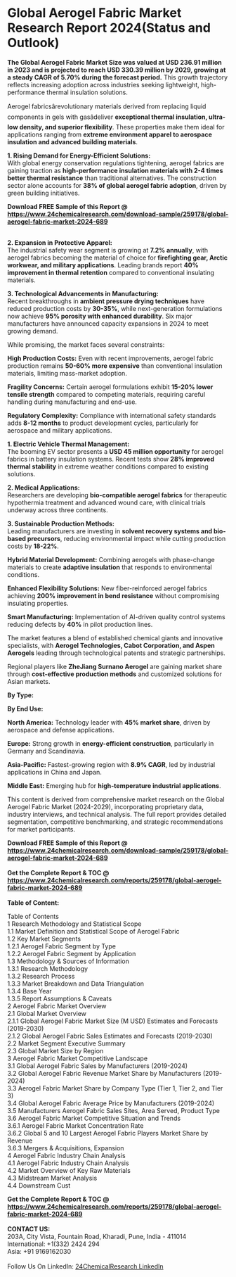 <h1>Global Aerogel Fabric Market Research Report 2024(Status and Outlook)</h1><p><strong>The Global Aerogel Fabric Market Size was valued at USD 236.91 million in 2023 and is projected to reach USD 330.39 million by 2029, growing at a steady CAGR of 5.70% during the forecast period.</strong> This growth trajectory reflects increasing adoption across industries seeking lightweight, high-performance thermal insulation solutions.</p><p>Aerogel fabricsârevolutionary materials derived from replacing liquid components in gels with gasâdeliver <strong>exceptional thermal insulation, ultra-low density, and superior flexibility</strong>. These properties make them ideal for applications ranging from <strong>extreme environment apparel to aerospace insulation and advanced building materials</strong>.</p><p><strong>1. Rising Demand for Energy-Efficient Solutions:</strong><br>
With global energy conservation regulations tightening, aerogel fabrics are gaining traction as <strong>high-performance insulation materials with 2-4 times better thermal resistance</strong> than traditional alternatives. The construction sector alone accounts for <strong>38% of global aerogel fabric adoption</strong>, driven by green building initiatives.</p><div><b>Download FREE Sample of this Report @ 
            <a href="https://www.24chemicalresearch.com/download-sample/259178/global-aerogel-fabric-market-2024-689">
            https://www.24chemicalresearch.com/download-sample/259178/global-aerogel-fabric-market-2024-689</a></b></div><br><p><strong>2. Expansion in Protective Apparel:</strong><br>
The industrial safety wear segment is growing at <strong>7.2% annually</strong>, with aerogel fabrics becoming the material of choice for <strong>firefighting gear, Arctic workwear, and military applications</strong>. Leading brands report <strong>40% improvement in thermal retention</strong> compared to conventional insulating materials.</p><p><strong>3. Technological Advancements in Manufacturing:</strong><br>
Recent breakthroughs in <strong>ambient pressure drying techniques</strong> have reduced production costs by <strong>30-35%</strong>, while next-generation formulations now achieve <strong>95% porosity with enhanced durability</strong>. Six major manufacturers have announced capacity expansions in 2024 to meet growing demand.</p><p>While promising, the market faces several constraints:</p><p><strong>High Production Costs:</strong> Even with recent improvements, aerogel fabric production remains <strong>50-60% more expensive</strong> than conventional insulation materials, limiting mass-market adoption.</p><p><strong>Fragility Concerns:</strong> Certain aerogel formulations exhibit <strong>15-20% lower tensile strength</strong> compared to competing materials, requiring careful handling during manufacturing and end-use.</p><p><strong>Regulatory Complexity:</strong> Compliance with international safety standards adds <strong>8-12 months</strong> to product development cycles, particularly for aerospace and military applications.</p><p><strong>1. Electric Vehicle Thermal Management:</strong><br>
The booming EV sector presents a <strong>USD 45 million opportunity</strong> for aerogel fabrics in battery insulation systems. Recent tests show <strong>28% improved thermal stability</strong> in extreme weather conditions compared to existing solutions.</p><p><strong>2. Medical Applications:</strong><br>
Researchers are developing <strong>bio-compatible aerogel fabrics</strong> for therapeutic hypothermia treatment and advanced wound care, with clinical trials underway across three continents.</p><p><strong>3. Sustainable Production Methods:</strong><br>
Leading manufacturers are investing in <strong>solvent recovery systems and bio-based precursors</strong>, reducing environmental impact while cutting production costs by <strong>18-22%</strong>.</p><p><strong>Hybrid Material Development:</strong> Combining aerogels with phase-change materials to create <strong>adaptive insulation</strong> that responds to environmental conditions.</p><p><strong>Enhanced Flexibility Solutions:</strong> New fiber-reinforced aerogel fabrics achieving <strong>200% improvement in bend resistance</strong> without compromising insulating properties.</p><p><strong>Smart Manufacturing:</strong> Implementation of AI-driven quality control systems reducing defects by <strong>40%</strong> in pilot production lines.</p><p>The market features a blend of established chemical giants and innovative specialists, with <strong>Aerogel Technologies, Cabot Corporation, and Aspen Aerogels</strong> leading through technological patents and strategic partnerships.</p><p>Regional players like <strong>ZheJiang Surnano Aerogel</strong> are gaining market share through <strong>cost-effective production methods</strong> and customized solutions for Asian markets.</p><p><strong>By Type:</strong></p><p><strong>By End Use:</strong></p><p><strong>North America:</strong> Technology leader with <strong>45% market share</strong>, driven by aerospace and defense applications.</p><p><strong>Europe:</strong> Strong growth in <strong>energy-efficient construction</strong>, particularly in Germany and Scandinavia.</p><p><strong>Asia-Pacific:</strong> Fastest-growing region with <strong>8.9% CAGR</strong>, led by industrial applications in China and Japan.</p><p><strong>Middle East:</strong> Emerging hub for <strong>high-temperature industrial applications</strong>.</p><p>This content is derived from comprehensive market research on the Global Aerogel Fabric Market (2024-2029), incorporating proprietary data, industry interviews, and technical analysis. The full report provides detailed segmentation, competitive benchmarking, and strategic recommendations for market participants.</p><div><b>Download FREE Sample of this Report @ 
            <a href="https://www.24chemicalresearch.com/download-sample/259178/global-aerogel-fabric-market-2024-689">
            https://www.24chemicalresearch.com/download-sample/259178/global-aerogel-fabric-market-2024-689</a></b></div><br><div><b>Get the Complete Report & TOC @ 
            <a href="https://www.24chemicalresearch.com/reports/259178/global-aerogel-fabric-market-2024-689">
            https://www.24chemicalresearch.com/reports/259178/global-aerogel-fabric-market-2024-689</a></b></div><br>
            <b>Table of Content:</b><p>Table of Contents<br />
1 Research Methodology and Statistical Scope<br />
1.1 Market Definition and Statistical Scope of Aerogel Fabric<br />
1.2 Key Market Segments<br />
1.2.1 Aerogel Fabric Segment by Type<br />
1.2.2 Aerogel Fabric Segment by Application<br />
1.3 Methodology & Sources of Information<br />
1.3.1 Research Methodology<br />
1.3.2 Research Process<br />
1.3.3 Market Breakdown and Data Triangulation<br />
1.3.4 Base Year<br />
1.3.5 Report Assumptions & Caveats<br />
2 Aerogel Fabric Market Overview<br />
2.1 Global Market Overview<br />
2.1.1 Global Aerogel Fabric Market Size (M USD) Estimates and Forecasts (2019-2030)<br />
2.1.2 Global Aerogel Fabric Sales Estimates and Forecasts (2019-2030)<br />
2.2 Market Segment Executive Summary<br />
2.3 Global Market Size by Region<br />
3 Aerogel Fabric Market Competitive Landscape<br />
3.1 Global Aerogel Fabric Sales by Manufacturers (2019-2024)<br />
3.2 Global Aerogel Fabric Revenue Market Share by Manufacturers (2019-2024)<br />
3.3 Aerogel Fabric Market Share by Company Type (Tier 1, Tier 2, and Tier 3)<br />
3.4 Global Aerogel Fabric Average Price by Manufacturers (2019-2024)<br />
3.5 Manufacturers Aerogel Fabric Sales Sites, Area Served, Product Type<br />
3.6 Aerogel Fabric Market Competitive Situation and Trends<br />
3.6.1 Aerogel Fabric Market Concentration Rate<br />
3.6.2 Global 5 and 10 Largest Aerogel Fabric Players Market Share by Revenue<br />
3.6.3 Mergers & Acquisitions, Expansion<br />
4 Aerogel Fabric Industry Chain Analysis<br />
4.1 Aerogel Fabric Industry Chain Analysis<br />
4.2 Market Overview of Key Raw Materials<br />
4.3 Midstream Market Analysis<br />
4.4 Downstream Cust</p><div><b>Get the Complete Report & TOC @ 
            <a href="https://www.24chemicalresearch.com/reports/259178/global-aerogel-fabric-market-2024-689">
            https://www.24chemicalresearch.com/reports/259178/global-aerogel-fabric-market-2024-689</a></b></div><br><b>CONTACT US:</b><br>
            203A, City Vista, Fountain Road, Kharadi, Pune, India - 411014<br>
            International: +1(332) 2424 294<br>
            Asia: +91 9169162030 <br><br>
            Follow Us On LinkedIn: <a href="https://www.linkedin.com/company/24chemicalresearch/">24ChemicalResearch LinkedIn</a>